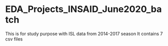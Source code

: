 # EDA_Projects_INSAID_June2020_batch
This is for study purpose with ISL data from 2014-2017 season
It contains 7 csv files
